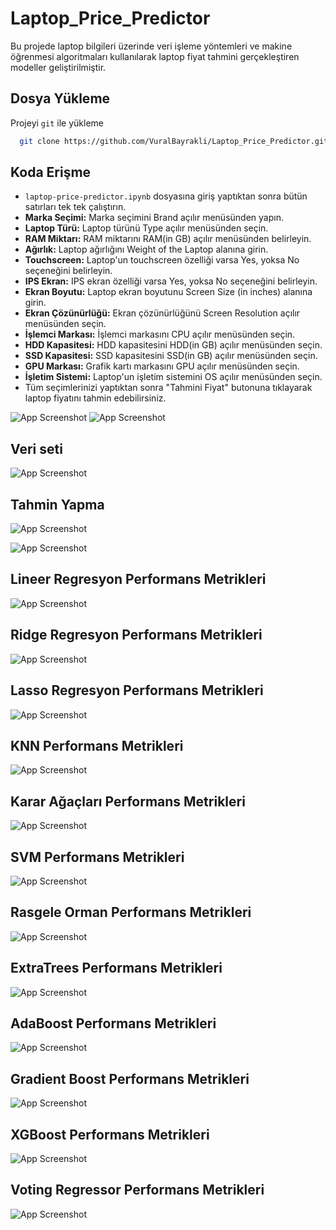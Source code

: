 
# Laptop_Price_Predictor

Bu projede laptop bilgileri üzerinde veri işleme yöntemleri ve makine öğrenmesi algoritmaları kullanılarak laptop fiyat tahmini gerçekleştiren modeller geliştirilmiştir.

## Dosya Yükleme

Projeyi `git` ile yükleme 

```bash
  git clone https://github.com/VuralBayrakli/Laptop_Price_Predictor.git
```
## Koda Erişme
- `laptop-price-predictor.ipynb` dosyasına giriş yaptıktan sonra bütün satırları tek tek çalıştırın.
- **Marka Seçimi:** Marka seçimini Brand açılır menüsünden yapın.
- **Laptop Türü:** Laptop türünü Type açılır menüsünden seçin.
- **RAM Miktarı:** RAM miktarını RAM(in GB) açılır menüsünden belirleyin.
- **Ağırlık:** Laptop ağırlığını Weight of the Laptop alanına girin.
- **Touchscreen:** Laptop'un touchscreen özelliği varsa Yes, yoksa No seçeneğini belirleyin.
- **IPS Ekran:** IPS ekran özelliği varsa Yes, yoksa No seçeneğini belirleyin.
- **Ekran Boyutu:** Laptop ekran boyutunu Screen Size (in inches) alanına girin.
- **Ekran Çözünürlüğü:** Ekran çözünürlüğünü Screen Resolution açılır menüsünden seçin.
- **İşlemci Markası:** İşlemci markasını CPU açılır menüsünden seçin.
- **HDD Kapasitesi:** HDD kapasitesini HDD(in GB) açılır menüsünden seçin.
- **SSD Kapasitesi:** SSD kapasitesini SSD(in GB) açılır menüsünden seçin.
- **GPU Markası:** Grafik kartı markasını GPU açılır menüsünden seçin.
- **İşletim Sistemi:** Laptop'un işletim sistemini OS açılır menüsünden seçin.
- Tüm seçimlerinizi yaptıktan sonra "Tahmini Fiyat" butonuna tıklayarak laptop fiyatını tahmin edebilirsiniz.

![App Screenshot](https://github.com/VuralBayrakli/Laptop_Price_Predictor/blob/master/screenshots/ss21.png)
![App Screenshot](https://github.com/VuralBayrakli/Laptop_Price_Predictor/blob/master/screenshots/ss22.png)



## Veri seti

![App Screenshot](https://github.com/VuralBayrakli/Laptop_Price_Predictor/blob/master/screenshots/ss5.png)

## Tahmin Yapma

![App Screenshot](https://github.com/VuralBayrakli/Laptop_Price_Predictor/blob/master/screenshots/ss3.png)

![App Screenshot](https://github.com/VuralBayrakli/Laptop_Price_Predictor/blob/master/screenshots/ss6.png)

## Lineer Regresyon Performans Metrikleri

![App Screenshot](https://github.com/VuralBayrakli/Laptop_Price_Predictor/blob/master/screenshots/ss8.png)

## Ridge Regresyon Performans Metrikleri

![App Screenshot](https://github.com/VuralBayrakli/Laptop_Price_Predictor/blob/master/screenshots/ss9.png)

## Lasso Regresyon Performans Metrikleri

![App Screenshot](https://github.com/VuralBayrakli/Laptop_Price_Predictor/blob/master/screenshots/ss10.png)

## KNN Performans Metrikleri

![App Screenshot](https://github.com/VuralBayrakli/Laptop_Price_Predictor/blob/master/screenshots/ss11.png)

## Karar Ağaçları Performans Metrikleri

![App Screenshot](https://github.com/VuralBayrakli/Laptop_Price_Predictor/blob/master/screenshots/ss12.png)

## SVM Performans Metrikleri

![App Screenshot](https://github.com/VuralBayrakli/Laptop_Price_Predictor/blob/master/screenshots/ss13.png)

## Rasgele Orman Performans Metrikleri

![App Screenshot](https://github.com/VuralBayrakli/Laptop_Price_Predictor/blob/master/screenshots/ss14.png)

## ExtraTrees Performans Metrikleri

![App Screenshot](https://github.com/VuralBayrakli/Laptop_Price_Predictor/blob/master/screenshots/ss15.png)

## AdaBoost Performans Metrikleri

![App Screenshot](https://github.com/VuralBayrakli/Laptop_Price_Predictor/blob/master/screenshots/ss16.png)

## Gradient Boost Performans Metrikleri

![App Screenshot](https://github.com/VuralBayrakli/Laptop_Price_Predictor/blob/master/screenshots/ss17.png)

## XGBoost Performans Metrikleri

![App Screenshot](https://github.com/VuralBayrakli/Laptop_Price_Predictor/blob/master/screenshots/ss18.png)

## Voting Regressor Performans Metrikleri

![App Screenshot](https://github.com/VuralBayrakli/Laptop_Price_Predictor/blob/master/screenshots/ss19.png)


